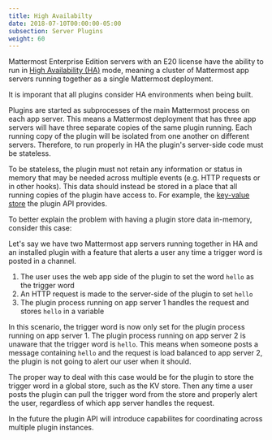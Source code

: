 ```yaml
---
title: High Availabilty
date: 2018-07-10T00:00:00-05:00
subsection: Server Plugins
weight: 60
---
```


Mattermost Enterprise Edition servers with an E20 license have the ability to run in [High Availability (HA)](https://docs.mattermost.com/deployment/cluster.html) mode, meaning a cluster of Mattermost app servers running together as a single Mattermost deployment.

It is imporant that all plugins consider HA environments when being built.

Plugins are started as subprocesses of the main Mattermost process on each app server. This means a Mattermost deployment that has three app servers will have three separate copies of the same plugin running. Each running copy of the plugin will be isolated from one another on different servers. Therefore, to run properly in HA the plugin's server-side code must be stateless.

To be stateless, the plugin must not retain any information or status in memory that may be needed across multiple events (e.g. HTTP requests or in other hooks). This data should instead be stored in a place that all running copies of the plugin have access to. For example, the [key-value store](/extend/plugins/server/reference/#API.KVSet) the plugin API provides.

To better explain the problem with having a plugin store data in-memory, consider this case:

Let's say we have two Mattermost app servers running together in HA and an installed plugin with a feature that alerts a user any time a trigger word is posted in a channel.

1. The user uses the web app side of the plugin to set the word `hello` as the trigger word
2. An HTTP request is made to the server-side of the plugin to set `hello`
3. The plugin process running on app server 1 handles the request and stores `hello` in a variable

In this scenario, the trigger word is now only set for the plugin process running on app server 1. The plugin process running on app server 2 is unaware that the trigger word is `hello`. This means when someone posts a message containing `hello` and the request is load balanced to app server 2, the plugin is not going to alert our user when it should.

The proper way to deal with this case would be for the plugin to store the trigger word in a global store, such as the KV store. Then any time a user posts the plugin can pull the trigger word from the store and properly alert the user, regardless of which app server handles the request.

In the future the plugin API will introduce capabilites for coordinating across multiple plugin instances.
